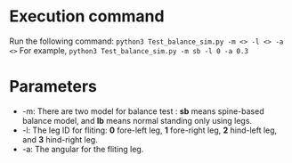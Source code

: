 # Execution command

Run the following command:
`python3 Test_balance_sim.py -m <> -l <> -a <>`
For example, `python3 Test_balance_sim.py -m sb -l 0 -a 0.3`

# Parameters

- -m: There are two model for balance test :  <strong>sb</strong> means spine-based balance model, and <strong>lb</strong> means normal standing only using legs.
- -l: The leg ID for fliting:  <strong>0</strong> fore-left leg, <strong>1</strong> fore-right leg, <strong>2</strong> hind-left leg, and <strong>3</strong> hind-right leg.
- -a: The angular for the fliting leg.